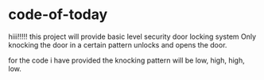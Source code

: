 # code-of-today


hiii!!!!!
this project will provide basic level security door locking system
Only knocking the door in a certain pattern unlocks and opens the door.

for the code i have provided the knocking pattern will be low, high, high, low.

